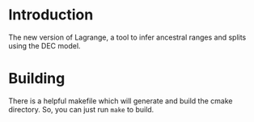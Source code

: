 # Introduction

The new version of Lagrange, a tool to infer ancestral ranges and splits using the DEC model.

# Building 

There is a helpful makefile which will generate and build the cmake directory. So, you can just run `make` to build.
